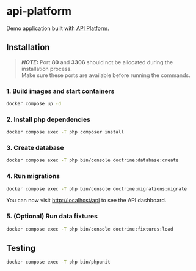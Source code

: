 # api-platform
Demo application built with [API Platform](https://api-platform.com/).

## Installation

> **_NOTE:_**  Port **80** and **3306** should not be allocated during the installation process.  
> Make sure these ports are available before running the commands.


### 1. Build images and start containers
```bash
docker compose up -d
```

### 2. Install php dependencies
```bash
docker compose exec -T php composer install
```

### 3. Create database
```bash
docker compose exec -T php bin/console doctrine:database:create
```

### 4. Run migrations
```bash
docker compose exec -T php bin/console doctrine:migrations:migrate
```

You can now visit [http://localhost/api](http://localhost/api) to see the API dashboard.

### 5. (Optional) Run data fixtures
```bash
docker compose exec -T php bin/console doctrine:fixtures:load
```

## Testing
```bash
docker compose exec -T php bin/phpunit
```
